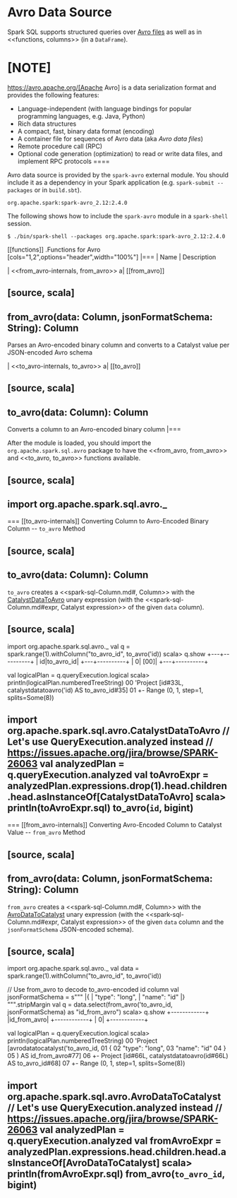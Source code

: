 # Avro Data Source

Spark SQL supports structured queries over [Avro files](AvroFileFormat.md) as well as in <<functions, columns>> (in a `DataFrame`).

[NOTE]
====
https://avro.apache.org/[Apache Avro] is a data serialization format and provides the following features:

* Language-independent (with language bindings for popular programming languages, e.g. Java, Python)
* Rich data structures
* A compact, fast, binary data format (encoding)
* A container file for sequences of Avro data (aka _Avro data files_)
* Remote procedure call (RPC)
* Optional code generation (optimization) to read or write data files, and implement RPC protocols
====

Avro data source is provided by the `spark-avro` external module. You should include it as a dependency in your Spark application (e.g. `spark-submit --packages` or in `build.sbt`).

```
org.apache.spark:spark-avro_2.12:2.4.0
```

The following shows how to include the `spark-avro` module in a `spark-shell` session.

```
$ ./bin/spark-shell --packages org.apache.spark:spark-avro_2.12:2.4.0
```

[[functions]]
.Functions for Avro
[cols="1,2",options="header",width="100%"]
|===
| Name
| Description

| <<from_avro-internals, from_avro>>
a| [[from_avro]]

[source, scala]
----
from_avro(data: Column, jsonFormatSchema: String): Column
----

Parses an Avro-encoded binary column and converts to a Catalyst value per JSON-encoded Avro schema

| <<to_avro-internals, to_avro>>
a| [[to_avro]]

[source, scala]
----
to_avro(data: Column): Column
----

Converts a column to an Avro-encoded binary column
|===

After the module is loaded, you should import the `org.apache.spark.sql.avro` package to have the <<from_avro, from_avro>> and <<to_avro, to_avro>> functions available.

[source, scala]
----
import org.apache.spark.sql.avro._
----

=== [[to_avro-internals]] Converting Column to Avro-Encoded Binary Column -- `to_avro` Method

[source, scala]
----
to_avro(data: Column): Column
----

`to_avro` creates a <<spark-sql-Column.md#, Column>> with the [CatalystDataToAvro](CatalystDataToAvro.md) unary expression (with the <<spark-sql-Column.md#expr, Catalyst expression>> of the given `data` column).

[source, scala]
----
import org.apache.spark.sql.avro._
val q = spark.range(1).withColumn("to_avro_id", to_avro('id))
scala> q.show
+---+----------+
| id|to_avro_id|
+---+----------+
|  0|      [00]|
+---+----------+

val logicalPlan = q.queryExecution.logical
scala> println(logicalPlan.numberedTreeString)
00 'Project [id#33L, catalystdatatoavro('id) AS to_avro_id#35]
01 +- Range (0, 1, step=1, splits=Some(8))

import org.apache.spark.sql.avro.CatalystDataToAvro
// Let's use QueryExecution.analyzed instead
// https://issues.apache.org/jira/browse/SPARK-26063
val analyzedPlan = q.queryExecution.analyzed
val toAvroExpr = analyzedPlan.expressions.drop(1).head.children.head.asInstanceOf[CatalystDataToAvro]
scala> println(toAvroExpr.sql)
to_avro(`id`, bigint)
----

=== [[from_avro-internals]] Converting Avro-Encoded Column to Catalyst Value -- `from_avro` Method

[source, scala]
----
from_avro(data: Column, jsonFormatSchema: String): Column
----

`from_avro` creates a <<spark-sql-Column.md#, Column>> with the [AvroDataToCatalyst](AvroDataToCatalyst.md) unary expression (with the <<spark-sql-Column.md#expr, Catalyst expression>> of the given `data` column and the `jsonFormatSchema` JSON-encoded schema).

[source, scala]
----
import org.apache.spark.sql.avro._
val data = spark.range(1).withColumn("to_avro_id", to_avro('id))

// Use from_avro to decode to_avro-encoded id column
val jsonFormatSchema = s"""
  |{
  |  "type": "long",
  |  "name": "id"
  |}
""".stripMargin
val q = data.select(from_avro('to_avro_id, jsonFormatSchema) as "id_from_avro")
scala> q.show
+------------+
|id_from_avro|
+------------+
|           0|
+------------+

val logicalPlan = q.queryExecution.logical
scala> println(logicalPlan.numberedTreeString)
00 'Project [avrodatatocatalyst('to_avro_id,
01 {
02   "type": "long",
03   "name": "id"
04 }
05 ) AS id_from_avro#77]
06 +- Project [id#66L, catalystdatatoavro(id#66L) AS to_avro_id#68]
07    +- Range (0, 1, step=1, splits=Some(8))

import org.apache.spark.sql.avro.AvroDataToCatalyst
// Let's use QueryExecution.analyzed instead
// https://issues.apache.org/jira/browse/SPARK-26063
val analyzedPlan = q.queryExecution.analyzed
val fromAvroExpr = analyzedPlan.expressions.head.children.head.asInstanceOf[AvroDataToCatalyst]
scala> println(fromAvroExpr.sql)
from_avro(`to_avro_id`, bigint)
----
